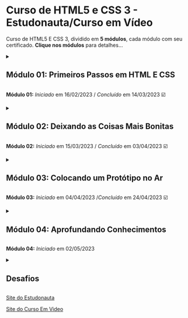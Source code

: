 # Curso de HTML5 e CSS 3 - Estudonauta/Curso em Vídeo

Curso de HTML5 E CSS 3, dividido em **5 módulos**, cada módulo com seu certificado. **Clique nos módulos** para detalhes...

<details>

<summary><h2>Módulo 01: Primeiros Passos em HTML E CSS</h2></summary>

### Capítulo 01

- [x] _Aula 01_ - Introdução.
- [x] _Aula 02_ - A evolução da Internet

### Capítulo 02

- [x] _Aula 01_ - Como a Internet funciona
- [x] _Aula 02_ - Domínio e Hospedagem

### Capítulo 03

- [x] _Aula 01_ - Como a funciona HTML e CSS
- [x] _Aula 02_ - Back-End e Front-End

### Capítulo 04

- [x] _Aula 01_ - Instalando ferramentas
- [x] _Aula 02_ - Nosso primeiro HTML5 (**com Exercicios**)

### Capítulo 05

- [x] _Aula 01_ - Parágrafos e quebras de linha (**com Exercicios**)
- [x] _Aula 02_ - Símbolos e Emojis (**com Exercicios**)

### Capítulo 06

- [x] _Aula 01_ - Direitos Autorais
- [x] _Aula 02_ - Formatos de Imagens
- [x] _Aula 03_ - Tamanhos de Imagens
- [x] _Aula 04_ - Imagens em HTML5 (**com Exercicios**)
- [x] _Aula 05_ - Icones e Favoritos (**com Exercicios**)

### Capítulo 07

- [x] _Aula 01_ - Hierarquia de Títulos (**com Exercicios**)

### Capítulo 08

- [x] _Aula 01_ - Semântica em HTML5
- [x] _Aula 02_ - Negrito e Itálico (**com Exercicios**)
- [x] _Aula 03_ - Formatações Importantes (**com Exercicios**)
- [x] _Aula 04_ - Códigos e Citações (**com Exercicios**)

### Capítulo 09

- [x] _Aula 01_ - Listas OL e UL (**com Exercicios**)
- [x] _Aula 02_ - Listas mistas e de definição (**com Exercicios**)

### Capítulo 10

- [x] _Aula 01_ - Links (**com Exercicios**)
- [x] _Aula 02_ - Links Internos (**com Exercicios**)  
- [x] _Aula 03_ - Links Para Download (**com Exercicios**)  
- [x] _Aula 04_ - Desafios do Capitulo 10 (**Desafios**)  

### Capítulo 11

- [x] _Aula 01_ - Imagens Dinâmicas
- [x] _Aula 02_ - Elemento Picture (**com Exercicios**)
- [x] _Aula 03_ - Elemento Aúdio (**com Exercicios**)
- [x] _Aula 04_ - Elemento Vídeo
- [x] _Aula 05_ - Vídeos de Hospedagem Local (**com Exercicios**)
- [x] _Aula 06_ - Vídeos de Hospedagem Externa (**com Exercicios**)
- [x] _Aula 07_ - Desafio do Capítulo 11 (**Desafios**)

### Capítulo 12

- [x] _Aula 01_ -  Estilos CSS inline (**com Exercicios**)
- [x] _Aula 02_ -  Estilos CSS Internos (**com Exercicios**)
- [x] _Aula 03_ -  Estilos CSS Externos (**com Exercicios**)

</details>

**Módulo 01:** _Iniciado_ em 16/02/2023 / _Concluído_ em 14/03/2023 :ballot_box_with_check:

<details>

<summary><h2>Módulo 02: Deixando as Coisas Mais Bonitas</h2></summary>

### Capítulo 13

- [x] _Aula 01_ - Psicologia das Cores
- [x] _Aula 02_ - Representando Cores (**com Exercicios**)
- [x] _Aula 03_ - Harmonia de Cores
- [x] _Aula 04_ - Paleta de cores na prática
- [x] _Aula 05_ - Captura de cores em sites
- [x] _Aula 06_ - Criando Degradê em CSS (**com Exercicios**)
- [x] _Aula 07_ - Criando um site harmônico (**com Exercicios**)

### Capítulo 14

- [x] _Aula 01_ - Tipografia (parte 1)
- [x] _Aula 02_ - Tipografia (parte 2)
- [x] _Aula 03_ - Familias de fonte (**com Exercicios**)
- [x] _Aula 04_ - Tamanhos de fonte (**com Exercicios**)
- [x] _Aula 05_ - Peso, estilo e shorhand (**com Exercicios**)
- [x] _Aula 06_ - Google Fonts (**com Exercicios**)
- [x] _Aula 07_ - Fontes Externas (**com Exercicios**)
- [x] _Aula 08_ - Fonts Ninja
- [x] _Aula 09_ - WhatFontIs
- [x] _Aula 10_ - Alinhamentos (**com Exercicios**)

### Capítulo 15

- [x] _Aula 01_ - CSS id (**com Exercicios**)
- [x] _Aula 02_ - CSS class (**com Exercicios**)
- [x] _Aula 03_ - CSS pseudo-class (**com Exercicios**)
- [x] _Aula 04_ - CSS pseudo-element (**com Exercicios**)
  
### Capítulo 16

- [x] _Aula 01_ - Modelo de Caixas: primeiros passos
- [x] _Aula 02_ - Modelo de Caixas na prática (**com Exercicios**)
- [x] _Aula 03_ - Shorthands Úteis
- [x] _Aula 04_ - Grouping Tags Semânticas (**com Exercicios**)
- [x] _Aula 05_ - Sombra nas Caixas (**com Exercicios**)
- [x] _Aula 06_ - Vértices Arredondados (**com Exercicios**)
- [x] _Aula 07_ - Bordas com Imagens (**com Exercicios**)

### Capítulo 17

- [x] _Aula 01_ - Criando um projeto do Zero
- [x] _Aula 02_ - Como vai ficar o projeto pronto
- [x] _Aula 03_ - Wireframe, paleta e tipografia
- [x] _Aula 04_ - Aplicando o Wireframe (**Desafio 10**)
- [x] _Aula 05_ - Organizando o Conteúdo (**Desafio 10**)
- [x] _Aula 06_ - Variáveis em CSS (**Desafio 10**)
- [x] _Aula 07_ - Responsividade (**Desafio 10**)
- [x] _Aula 08_ - Tornando um site responsivo (**Desafio 10**)
- [x] _Aula 09_ - Personalizando o topo (**Desafio 10**)
- [x] _Aula 10_ - Estilizando o Conteúdo (**Desafio 10**)
- [x] _Aula 11_ - Rodapé e Aside (**Desafio 10**)
- [x] _Aula 12_ - Vídeo Adaptável (**Desafio 10**)

</details>

**Módulo 02:** _Iniciado_ em 15/03/2023 / _Concluído_ em 03/04/2023 :ballot_box_with_check:

<details>

<summary><h2>Módulo 03: Colocando um Protótipo no Ar</h2></summary>

### Capítulo 18

- [x] _Aula 01_ - O que é Git e GitHub?
- [x] _Aula 02_ - Instalação do Git e GitHub
- [x] _Aula 03_ - Criando uma conta GitHub
- [x] _Aula 04_ - Primeiro Repositório
- [x] _Aula 05_ - Gerenciando Repositórios
- [x] _Aula 06_ - GitHub Pages
- [x] _Aula 07_ - Manutenção em sites no GitHub
- [x] _Aula 08_ - GitHub Social
- [x] _Aula 09_ - Clonando Repositórios
- [x] _Aula 10_ - GitHub em outro PC

### Capítulo 19

- [x] _Aula 01_ - Trabalhando com imagens de fundo (**com Exercicios**)
- [x] _Aula 02_ - Background-image (**com Exercicios**)
- [x] _Aula 03_ - Background-repeat (**com Exercicios**)
- [x] _Aula 04_ - Background-position (**com Exercicios**)
- [x] _Aula 05_ - Background-size (**com Exercicios**)
- [x] _Aula 06_ - Background-attachment e shorthand (**com Exercicios**)
- [x] _Aula 07_ - Centralização Vertical (**com Exercicios**)

### Capítulo 20

- [x] _Aula 01_ - Um projeto completo usando HTML e CSS (**Desafio 12**)
- [x] _Aula 02_ - Organizando os arquivos (**Desafio 12**)
- [x] _Aula 03_ - Ajustando o HTML (**Desafio 12**)
- [x] _Aula 04_ - Ajustando o Estilo (**Desafio 12**)
- [x] _Aula 05_ - Aplicando as fontes (**Desafio 12**)
- [x] _Aula 06_ - Imagens com efeito parallax (**Desafio 12**)
- [x] _Aula 07_ - Hospedando o projeto cordel (**Desafio 12**)
    
### Capítulo 21

- [x] _Aula 01_ - Quando usar e não usar tabelas
- [x] _Aula 02_ - Primeira Tabela em HTML (**com Exercicios**)
- [x] _Aula 03_ - Alinhamento de conteúdos em tabelas (**com Exercicios**)
- [x] _Aula 04_ - Anatomia de tabelas grandes (**com Exercicios**)
- [x] _Aula 05_ - Caption e Escopo de títulos (**com Exercicios**)
- [x] _Aula 06_ - Efeito Zebrado (**com Exercicios**)
- [x] _Aula 07_ - Cabeçalho fixo para tabelas grandes (**com Exercicios**)
- [x] _Aula 08_ - Mesclagem de Células (**com Exercicios**)
- [x] _Aula 09_ - Desafios (parte 1) (**com Exercicios**)
- [x] _Aula 10_ - Exemplo de tabela completa (**com Exercicios**)
- [x] _Aula 11_ - Escopos de grupo (**com Exercicios**)
- [x] _Aula 12_ - Desafios (parte 2) (**com Exercicios**)
- [x] _Aula 13_ - Agrupando Colunas com colgroup (**com Exercicios**)
- [x] _Aula 14_ - Tabelas responsivas (**com Exercicios**)

</details>

**Módulo 03:** _Iniciado_ em 04/04/2023 /_Concluído_ em 24/04/2023 :ballot_box_with_check:

<details>

<summary><h2>Módulo 04: Aprofundando Conhecimentos</h2></summary>

### Capítulo 22

- [x] _Aula 01_ - Nosso primeiro iframe (**com Exercicios**)
- [x] _Aula 02_ - Configurações do iframe (**com Exercicios**)
- [x] _Aula 03_ - Conteúdo local no iframe (**com Exercicios**)
- [x] _Aula 04_ - Navegação no iframe (**com Exercicios**)
- [x] _Aula 05_ - Conteúdo estático em iframe
- [x] _Aula 06_ - Inconvenientes do iframe
- [x] _Aula 07_ - Tornando iframes mais seguros (**com Exercicios**)
- [x] _Aula 08_ - Dicas interessantes para iframes

### Capítulo 23

- [x] _Aula 01_ - Projeto Redes Sociais (**Desafio 13**)
- [x] _Aula 02_ - Organizando arquivos do projeto (**Desafio 13**)
- [x] _Aula 03_ - Criando a página principal (**Desafio 13**)
- [x] _Aula 04_ - Posicionando o conteúdo na tela (**Desafio 13**)
- [x] _Aula 05_ - Criando os botões de redes sociais (**Desafio 13**)
- [x] _Aula 06_ - Criando as páginas de cada rede (**Desafio 13**)

### Capítulo 24

- [x] _Aula 01_ - Criando o primeiro Formulário (**com Exercicios**)
- [x] _Aula 02_ - Aprimorando Formulários com Label (**com Exercicios**)
- [x] _Aula 03_ - Métodos GET e POST (**com Exercicios**)
- [x] _Aula 04_ - Atributos para input text e password (**com Exercicios**)
- [x] _Aula 05_ - Elementos number, month, date e time (**com Exercicios**)
- [x] _Aula 06_ - Compatibilidade com formulários
- [x] _Aula 07_ - Formulários com telefone e e-mail (**com Exercicios**)
- [x] _Aula 08_ - Checkbox e radio (**com Exercicios**)
- [x] _Aula 09_ - Color, range e file (**com Exercicios**)
- [x] _Aula 10_ - Select, datalist e textarea (**com Exercicios**)
- [x] _Aula 11_ - Output em Formulários HTML (**com Exercicios**)

### Capítulo 25
  
- [x] _Aula 01_ - O que são Media Queries?
- [x] _Aula 02_ - Preparando um site para impressão (**com Exercicios**)
- [x] _Aula 03_ - Múltiplas Media Features (**com Exercicios**)
- [x] _Aula 04_ - Seguindo a orientação do dispositivo (**com Exercicios**)
- [x] _Aula 05_ - Seguindo a orientação do dispositivo - Parte 02(**com Exercicios**)
- [x] _Aula 06_ - Mobile First
- [x] _Aula 07_ - Iniciando um site mobile first (**com Exercicios**)

</details>

**Módulo 04:** _Iniciado_ em 02/05/2023

<details>

<summary><h2>Desafios</h2></summary>

### Módulo 01:

- [x] _Desafio 01_ -  Desafio das Mensagens
- [x] _Desafio 02_ -  Desafio das Imagens
- [x] _Desafio 03_ -  Desafio do Mapa
- [x] _Desafio 04_ -  Desafio dos Emojis
- [x] _Desafio 05_ -  Desafio do Perfil
- [x] _Desafio 06_ -  Desafio das Tags
- [x] _Desafio 07_ -  Desafio das Imagens Flexíveis
- [x] _Desafio 08_ -  Desafio da Navegação
- [x] _Desafio 09_ -  Desafio de Videos

### Módulo 02:

- [x] _Desafio 10_ -  Desafio do Site Android

### Módulo 03:

- [x] _Desafio 11_ -  Desafio do Astronauta
- [x] _Desafio 12_ -  Desafio Mini Projeto Cordel - [Link do Site](https://robson-lima-jr.github.io/Projeto-Cordel-Estudonauta/)

### Módulo 0:

- [x] _Desafio 13_ -  Desafio das Redes Sociais - [Link do Site](https://robson-lima-jr.github.io/Projeto-das-Redes-Sociais-Estudonauta/)

</details>

[Site do Estudonauta](https://www.estudonauta.com/)

[Site do Curso Em Video](https://www.cursoemvideo.com/)
